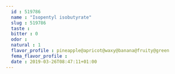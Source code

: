 ```yaml
---
  id : 519786
  name : "Isopentyl isobutyrate"
  slug : 519786
  taste : 
  bitter : 0
  odor : 
  natural : 1
  flavor_profile : pineapple@apricot@waxy@banana@fruity@green
  fema_flavor_profile : 
  date : 2019-03-26T08:47:11+01:00
---
```



